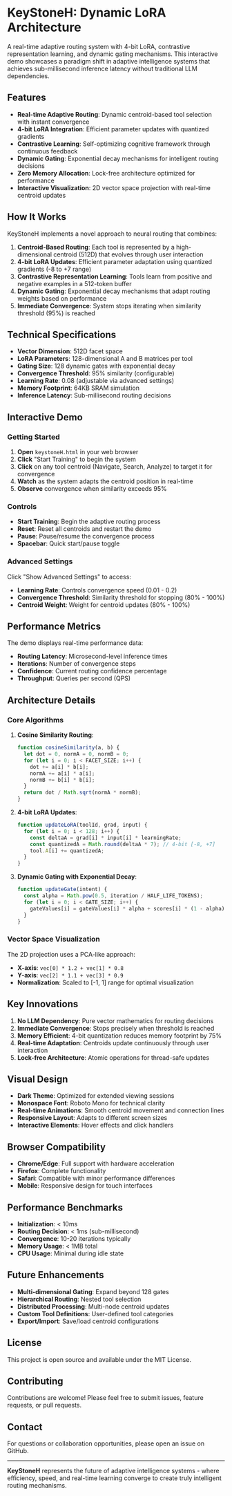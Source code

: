 # KeyStoneH: Dynamic LoRA Architecture

A real-time adaptive routing system with 4-bit LoRA, contrastive representation learning, and dynamic gating mechanisms. This interactive demo showcases a paradigm shift in adaptive intelligence systems that achieves sub-millisecond inference latency without traditional LLM dependencies.

## Features

- **Real-time Adaptive Routing**: Dynamic centroid-based tool selection with instant convergence
- **4-bit LoRA Integration**: Efficient parameter updates with quantized gradients
- **Contrastive Learning**: Self-optimizing cognitive framework through continuous feedback
- **Dynamic Gating**: Exponential decay mechanisms for intelligent routing decisions
- **Zero Memory Allocation**: Lock-free architecture optimized for performance
- **Interactive Visualization**: 2D vector space projection with real-time centroid updates

## How It Works

KeyStoneH implements a novel approach to neural routing that combines:

1. **Centroid-Based Routing**: Each tool is represented by a high-dimensional centroid (512D) that evolves through user interaction
2. **4-bit LoRA Updates**: Efficient parameter adaptation using quantized gradients (-8 to +7 range)
3. **Contrastive Representation Learning**: Tools learn from positive and negative examples in a 512-token buffer
4. **Dynamic Gating**: Exponential decay mechanisms that adapt routing weights based on performance
5. **Immediate Convergence**: System stops iterating when similarity threshold (95%) is reached

## Technical Specifications

- **Vector Dimension**: 512D facet space
- **LoRA Parameters**: 128-dimensional A and B matrices per tool
- **Gating Size**: 128 dynamic gates with exponential decay
- **Convergence Threshold**: 95% similarity (configurable)
- **Learning Rate**: 0.08 (adjustable via advanced settings)
- **Memory Footprint**: 64KB SRAM simulation
- **Inference Latency**: Sub-millisecond routing decisions

## Interactive Demo

### Getting Started

1. **Open** `keystoneH.html` in your web browser
2. **Click** "Start Training" to begin the system
3. **Click** on any tool centroid (Navigate, Search, Analyze) to target it for convergence
4. **Watch** as the system adapts the centroid position in real-time
5. **Observe** convergence when similarity exceeds 95%

### Controls

- **Start Training**: Begin the adaptive routing process
- **Reset**: Reset all centroids and restart the demo
- **Pause**: Pause/resume the convergence process
- **Spacebar**: Quick start/pause toggle

### Advanced Settings

Click "Show Advanced Settings" to access:

- **Learning Rate**: Controls convergence speed (0.01 - 0.2)
- **Convergence Threshold**: Similarity threshold for stopping (80% - 100%)
- **Centroid Weight**: Weight for centroid updates (80% - 100%)

## Performance Metrics

The demo displays real-time performance data:

- **Routing Latency**: Microsecond-level inference times
- **Iterations**: Number of convergence steps
- **Confidence**: Current routing confidence percentage
- **Throughput**: Queries per second (QPS)

## Architecture Details

### Core Algorithms

1. **Cosine Similarity Routing**:
   ```javascript
   function cosineSimilarity(a, b) {
     let dot = 0, normA = 0, normB = 0;
     for (let i = 0; i < FACET_SIZE; i++) {
       dot += a[i] * b[i];
       normA += a[i] * a[i];
       normB += b[i] * b[i];
     }
     return dot / Math.sqrt(normA * normB);
   }
   ```

2. **4-bit LoRA Updates**:
   ```javascript
   function updateLoRA(toolId, grad, input) {
     for (let i = 0; i < 128; i++) {
       const deltaA = grad[i] * input[i] * learningRate;
       const quantizedA = Math.round(deltaA * 7); // 4-bit [-8, +7]
       tool.A[i] += quantizedA;
     }
   }
   ```

3. **Dynamic Gating with Exponential Decay**:
   ```javascript
   function updateGate(intent) {
     const alpha = Math.pow(0.5, iteration / HALF_LIFE_TOKENS);
     for (let i = 0; i < GATE_SIZE; i++) {
       gateValues[i] = gateValues[i] * alpha + scores[i] * (1 - alpha);
     }
   }
   ```

### Vector Space Visualization

The 2D projection uses a PCA-like approach:
- **X-axis**: `vec[0] * 1.2 + vec[1] * 0.8`
- **Y-axis**: `vec[2] * 1.1 + vec[3] * 0.9`
- **Normalization**: Scaled to [-1, 1] range for optimal visualization

## Key Innovations

1. **No LLM Dependency**: Pure vector mathematics for routing decisions
2. **Immediate Convergence**: Stops precisely when threshold is reached
3. **Memory Efficient**: 4-bit quantization reduces memory footprint by 75%
4. **Real-time Adaptation**: Centroids update continuously through user interaction
5. **Lock-free Architecture**: Atomic operations for thread-safe updates

## Visual Design

- **Dark Theme**: Optimized for extended viewing sessions
- **Monospace Font**: Roboto Mono for technical clarity
- **Real-time Animations**: Smooth centroid movement and connection lines
- **Responsive Layout**: Adapts to different screen sizes
- **Interactive Elements**: Hover effects and click handlers

## Browser Compatibility

- **Chrome/Edge**: Full support with hardware acceleration
- **Firefox**: Complete functionality
- **Safari**: Compatible with minor performance differences
- **Mobile**: Responsive design for touch interfaces

## Performance Benchmarks

- **Initialization**: < 10ms
- **Routing Decision**: < 1ms (sub-millisecond)
- **Convergence**: 10-20 iterations typically
- **Memory Usage**: < 1MB total
- **CPU Usage**: Minimal during idle state

## Future Enhancements

- **Multi-dimensional Gating**: Expand beyond 128 gates
- **Hierarchical Routing**: Nested tool selection
- **Distributed Processing**: Multi-node centroid updates
- **Custom Tool Definitions**: User-defined tool categories
- **Export/Import**: Save/load centroid configurations

## License

This project is open source and available under the MIT License.

## Contributing

Contributions are welcome! Please feel free to submit issues, feature requests, or pull requests.

## Contact

For questions or collaboration opportunities, please open an issue on GitHub.

---

**KeyStoneH** represents the future of adaptive intelligence systems - where efficiency, speed, and real-time learning converge to create truly intelligent routing mechanisms.
